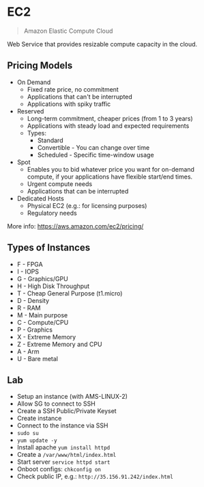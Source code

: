 # EC2
> Amazon Elastic Compute Cloud

Web Service that provides resizable compute capacity in the cloud.

## Pricing Models

* On Demand
  * Fixed rate price, no commitment
  * Applications that can't be interrupted
  * Applications with spiky traffic
* Reserved
  * Long-term commitment, cheaper prices (from 1 to 3 years)
  * Applications with steady load and expected requirements
  * Types:
    * Standard
    * Convertible - You can change over time
    * Scheduled - Specific time-window usage
* Spot
  * Enables you to bid whatever price you want for on-demand compute, if your applications have flexible start/end times.
  * Urgent compute needs
  * Applications that can be interrupted
* Dedicated Hosts
  * Physical EC2 (e.g.: for licensing purposes)
  * Regulatory needs

More info: https://aws.amazon.com/ec2/pricing/

## Types of Instances

* F - FPGA
* I - IOPS
* G - Graphics/GPU
* H - High Disk Throughput
* T - Cheap General Purpose (t1.micro)
* D - Density
* R - RAM
* M - Main purpose
* C - Compute/CPU
* P - Graphics
* X - Extreme Memory
* Z - Extreme Memory and CPU
* A - Arm
* U - Bare metal

## Lab

* Setup an instance (with AMS-LINUX-2)
* Allow SG to connect to SSH
* Create a SSH Public/Private Keyset
* Create instance
* Connect to the instance via SSH
* `sudo su`
* `yum update -y`
* Install apache `yum install httpd`
* Create a `/var/www/html/index.html`
* Start server `service httpd start`
* Onboot configs: `chkconfig on`
* Check public IP, e.g.: `http://35.156.91.242/index.html`
